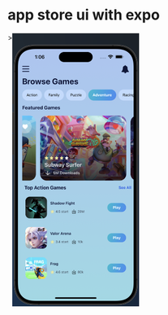# app store ui with expo

<div style="display: flex; flex-direction: row;">>
    <img src="/assets/ss/img1.png" width="250" />
 
</div>
